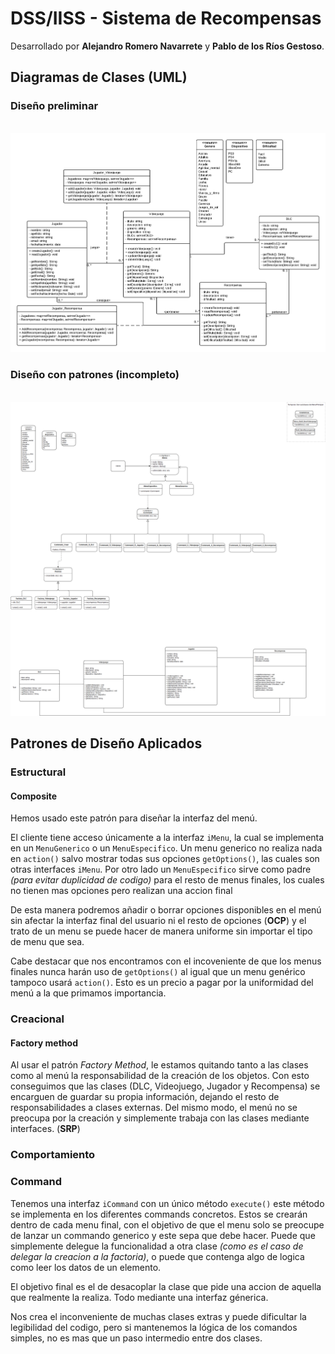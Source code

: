 # DSS/IISS - Sistema de Recompensas

Desarrollado por **Alejandro Romero Navarrete** y **Pablo de los Ríos Gestoso**.



## Diagramas de Clases (UML)

### Diseño preliminar
​	![Diseño Preliminar](Disenyo/Disenyo_Preliminar.png)

### Diseño con patrones (incompleto)
​	![Diseño Patrones](Disenyo/Disenyo.png)



## Patrones de Diseño Aplicados

### Estructural

#### Composite 

Hemos usado este patrón para diseñar la interfaz del menú.

El cliente tiene acceso únicamente a la interfaz `iMenu`, la cual se implementa en un `MenuGenerico` o un `MenuEspecifico`. Un menu generico no realiza nada en `action()` salvo mostrar todas sus opciones `getOptions()`, las cuales son otras interfaces `iMenu`. Por otro lado un `MenuEspecifico` sirve como padre *(para evitar duplicidad de codigo)* para el resto de menus finales, los cuales no tienen mas opciones pero realizan una accion final

De esta manera podremos añadir o borrar opciones disponibles en el menú sin afectar la interfaz final del usuario ni el resto de opciones (**OCP**) y el trato de un menu se puede hacer de manera uniforme sin importar el tipo de menu que sea.

Cabe destacar que nos encontramos con el incoveniente de que los menus finales nunca harán uso de `getOptions()` al igual que un menu genérico tampoco usará `action()`. Esto es un precio a pagar por la uniformidad del menú a la que primamos importancia. 

### Creacional

#### Factory method

Al usar el patrón *Factory Method*, le estamos quitando tanto a las clases como al menú la responsabilidad de la creación de los objetos. Con esto conseguimos que las clases (DLC, Videojuego, Jugador y Recompensa) se encarguen de guardar su propia información, dejando el resto de responsabilidades a clases externas. Del mismo modo, el menú no se preocupa por la creación y simplemente trabaja con las clases mediante interfaces. (**SRP**)

### Comportamiento

### Command

Tenemos una interfaz `iCommand` con un único método `execute()` este método se implementa en los diferentes commands concretos. Estos se crearán dentro de cada menu final, con el objetivo de que el menu solo se preocupe de lanzar un commando generico y este sepa que debe hacer. Puede que simplemente delegue la funcionalidad a otra clase *(como es el caso de delegar la creacion a la factoria)*, o puede que contenga algo de logica como leer los datos de un elemento.

El objetivo final es el de desacoplar la clase que pide una accion de aquella que realmente la realiza. Todo mediante una interfaz génerica.

Nos crea el inconveniente de muchas clases extras y puede dificultar la legibilidad del codigo, pero si mantenemos la lógica de los comandos simples, no es mas que un paso intermedio entre dos clases.
